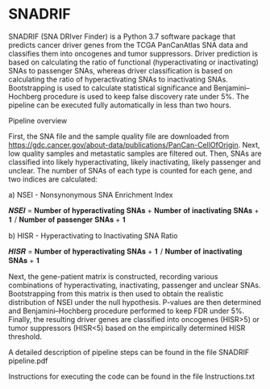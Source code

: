 # SNADRIF

SNADRIF (SNA DRIver Finder) is a Python 3.7 software package that predicts cancer driver genes from the TCGA PanCanAtlas SNA data and classifies them into oncogenes and tumor suppressors. Driver prediction is based on calculating the ratio of functional (hyperactivating or inactivating) SNAs to passenger SNAs, whereas driver classification is based on calculating the ratio of hyperactivating SNAs to inactivating SNAs. Bootstrapping is used to calculate statistical significance and Benjamini–Hochberg procedure is used to keep false discovery rate under 5%. The pipeline can be executed fully automatically in less than two hours.

Pipeline overview

First, the SNA file and the sample quality file are downloaded from https://gdc.cancer.gov/about-data/publications/PanCan-CellOfOrigin.
Next, low quality samples and metastatic samples are filtered out. 
Then, SNAs are classified into likely hyperactivating, likely inactivating, likely passenger and unclear. 
The number of SNAs of each type is counted for each gene, and two indices are calculated: 

a)	NSEI - Nonsynonymous SNA Enrichment Index 

𝑵𝑺𝑬𝑰 = 𝐍𝐮𝐦𝐛𝐞𝐫 𝐨𝐟 𝐡𝐲𝐩𝐞𝐫𝐚𝐜𝐭𝐢𝐯𝐚𝐭𝐢𝐧𝐠 𝐒𝐍𝐀𝐬 + 𝐍𝐮𝐦𝐛𝐞𝐫 𝐨𝐟 𝐢𝐧𝐚𝐜𝐭𝐢𝐯𝐚𝐭𝐢𝐧𝐠 𝐒𝐍𝐀𝐬 + 𝟏 / 𝐍𝐮𝐦𝐛𝐞𝐫 𝐨𝐟 𝐩𝐚𝐬𝐬𝐞𝐧𝐠𝐞𝐫 𝐒𝐍𝐀𝐬 + 𝟏 

b)	HISR - Hyperactivating to Inactivating SNA Ratio

𝑯𝑰𝑺𝑹 = 𝐍𝐮𝐦𝐛𝐞𝐫 𝐨𝐟 𝐡𝐲𝐩𝐞𝐫𝐚𝐜𝐭𝐢𝐯𝐚𝐭𝐢𝐧𝐠 𝐒𝐍𝐀𝐬 + 𝟏 / 𝐍𝐮𝐦𝐛𝐞𝐫 𝐨𝐟 𝐢𝐧𝐚𝐜𝐭𝐢𝐯𝐚𝐭𝐢𝐧𝐠 𝐒𝐍𝐀𝐬 + 𝟏

Next, the gene-patient matrix is constructed, recording various combinations of hyperactivating, inactivating, passenger and unclear SNAs.
Bootstrapping from this matrix is then used to obtain the realistic distribution of NSEI under the null hypothesis. 
P-values are then determined and Benjamini–Hochberg procedure performed to keep FDR under 5%.
Finally, the resulting driver genes are classified into oncogenes (HISR>5) or tumor suppressors (HISR<5) based on the empirically determined HISR threshold. 

A detailed description of pipeline steps can be found in the file SNADRIF pipeline.pdf

Instructions for executing the code can be found in the file Instructions.txt
